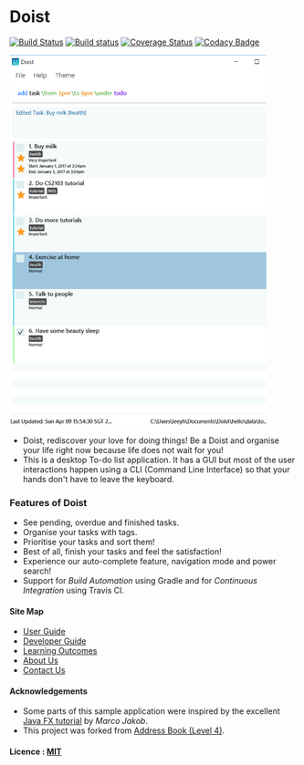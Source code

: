 # Doist

[![Build Status](https://travis-ci.org/CS2103JAN2017-W13-B4/main.svg?branch=master)](https://travis-ci.org/CS2103JAN2017-W13-B4/main)
[![Build status](https://ci.appveyor.com/api/projects/status/q61qc92ixji8sn4b?svg=true)](https://ci.appveyor.com/project/leeyh20/main)
[![Coverage Status](https://coveralls.io/repos/github/CS2103JAN2017-W13-B4/main/badge.svg?branch=master)](https://coveralls.io/github/CS2103JAN2017-W13-B4/main?branch=master)
[![Codacy Badge](https://api.codacy.com/project/badge/Grade/9865250c389f4e9fa8b0cf7405595544)](https://www.codacy.com/app/leeyh20/main?utm_source=github.com&amp;utm_medium=referral&amp;utm_content=CS2103JAN2017-W13-B4/main&amp;utm_campaign=Badge_Grade)

<img src="docs/images/Ui.png" width="450"><br>

* Doist, rediscover your love for doing things! Be a Doist and organise your life right now because life does not wait for you!
* This is a desktop To-do list application. It has a GUI but most of the user interactions happen using
  a CLI (Command Line Interface) so that your hands don't have to leave the keyboard.

### Features of Doist
* See pending, overdue and finished tasks.
* Organise your tasks with tags.
* Prioritise your tasks and sort them!
* Best of all, finish your tasks and feel the satisfaction!
* Experience our auto-complete feature, navigation mode and power search!
* Support for *Build Automation* using Gradle and for *Continuous Integration* using Travis CI.


#### Site Map
* [User Guide](docs/UserGuide.md)
* [Developer Guide](docs/DeveloperGuide.md)
* [Learning Outcomes](docs/LearningOutcomes.md)
* [About Us](docs/AboutUs.md)
* [Contact Us](docs/ContactUs.md)


#### Acknowledgements

* Some parts of this sample application were inspired by the excellent
  [Java FX tutorial](http://code.makery.ch/library/javafx-8-tutorial/) by *Marco Jakob*.
* This project was forked from [Address Book (Level 4)](https://github.com/nus-cs2103-AY1617S1/addressbook-level4).


#### Licence : [MIT](LICENSE)
